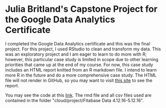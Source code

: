 # Julia Britland's Capstone Project for the Google Data Analytics Certificate

I completed the Google Data Analytics certificate and this was the final project. For this project, I used RStudio to clean and transform my data. This was an exploratory project and 
I am eager to learn to do more with R; however, this particular case study is limited in scope due to other learning priorities that came up at the end of my course.
For now, this case study includes an HTML report knitted from an R markdown file. I intend to learn more R in the future and do a more comprehensive case study. The HTML file will not render in GitHub, so you may want to visit [this site](https://htmlpreview.github.io/?https://github.com/jmbritland/GoogleDataCapstone/blob/main/Bellabeat%20Report.html) to see the report.

You may see the code at this [link](https://posit.cloud/content/6714591). The rmd file and all csv files used are contained in the folder "cloud/project/Fitabase Data 4.12.16-5.12.16".
